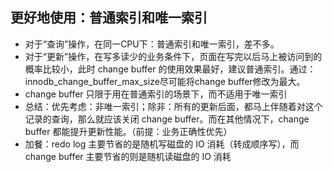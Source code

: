 ## 更好地使用：普通索引和唯一索引
- 对于“查询”操作，在同一CPU下：普通索引和唯一索引，差不多。 
- 对于“更新”操作，在写多读少的业务条件下，页面在写完以后马上被访问到的概率比较小，此时 change buffer 的使用效果最好，建议普通索引。通过：innodb_change_buffer_max_size尽可能将change buffer修改为最大。
- change buffer 只限于用在普通索引的场景下，而不适用于唯一索引
- 总结：优先考虑：非唯一索引；除非：所有的更新后面，都马上伴随着对这个记录的查询，那么就应该关闭 change buffer。而在其他情况下，change buffer 都能提升更新性能。（前提：业务正确性优先）
- 加餐：redo log 主要节省的是随机写磁盘的 IO 消耗（转成顺序写），而 change buffer 主要节省的则是随机读磁盘的 IO 消耗
